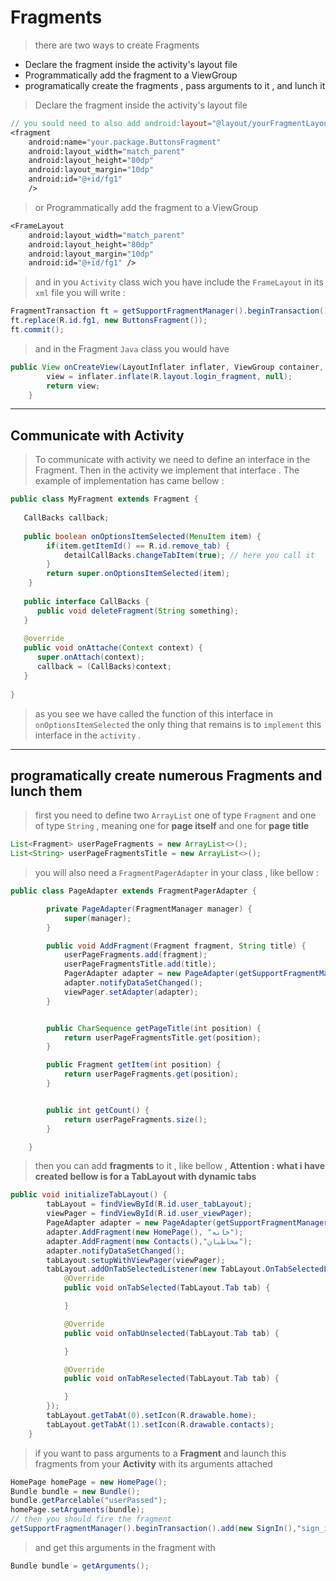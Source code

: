 # Fragments
> there are two ways to create Fragments

- Declare the fragment inside the activity's layout file
- Programmatically add the fragment to a ViewGroup
- programatically create the fragments , pass arguments to it , and lunch it


> Declare the fragment inside the activity's layout file
```makefile
// you sould need to also add android:layout="@layout/yourFragmentLayout" 
<fragment
    android:name="your.package.ButtonsFragment"
    android:layout_width="match_parent"
    android:layout_height="80dp"
    android:layout_margin="10dp"
    android:id="@+id/fg1"
    />
```


> or Programmatically add the fragment to a ViewGroup
```makefile
<FrameLayout
    android:layout_width="match_parent"
    android:layout_height="80dp"
    android:layout_margin="10dp"
    android:id="@+id/fg1" />
```
> and in you `Activity` class wich you have include the `FrameLayout` in its `xml` file you will write :
```java
FragmentTransaction ft = getSupportFragmentManager().beginTransaction();
ft.replace(R.id.fg1, new ButtonsFragment());
ft.commit();
```
> and in the Fragment `Java` class you would have
```java
public View onCreateView(LayoutInflater inflater, ViewGroup container, Bundle savedInstanceState) {
        view = inflater.inflate(R.layout.login_fragment, null);
        return view;
    }
```

---

## Communicate with Activity

> To communicate with activity we need to define an interface in the Fragment.
> Then in the activity we implement that interface .
> The example of implementation has came bellow :
```java
public class MyFragment extends Fragment {
   
   CallBacks callback;
   
   public boolean onOptionsItemSelected(MenuItem item) {
        if(item.getItemId() == R.id.remove_tab) {
            detailCallBacks.changeTabItem(true); // here you call it
        }
        return super.onOptionsItemSelected(item);
    }
   
   public interface CallBacks {
      public void deleteFragment(String something);
   }
   
   @override
   public void onAttache(Context context) {
      super.onAttach(context);
      callback = (CallBacks)context;
   }
   
}
```

> as you see we have called the function of this interface in `onOptionsItemSelected` the only thing that remains is to `implement` this interface in the `activity` .


---

## programatically create numerous Fragments and lunch them

> first you need to define two `ArrayList` one of type `Fragment` and one of type `String` , meaning one for **page itself** and one for **page title**
```java
List<Fragment> userPageFragments = new ArrayList<>();
List<String> userPageFragmentsTitle = new ArrayList<>();
```

> you will also need a `FragmentPagerAdapter` in your class , like bellow :
```java
public class PageAdapter extends FragmentPagerAdapter {

        private PageAdapter(FragmentManager manager) {
            super(manager);
        }

        public void AddFragment(Fragment fragment, String title) {
            userPageFragments.add(fragment);
            userPageFragmentsTitle.add(title);
            PagerAdapter adapter = new PageAdapter(getSupportFragmentManager());
            adapter.notifyDataSetChanged();
            viewPager.setAdapter(adapter);
        }


        public CharSequence getPageTitle(int position) {
            return userPageFragmentsTitle.get(position);
        }

        public Fragment getItem(int position) {
            return userPageFragments.get(position);
        }


        public int getCount() {
            return userPageFragments.size();
        }

    }
```

> then you can add **fragments** to it , like bellow , **Attention : what i have created bellow is for a TabLayout with dynamic tabs**
```java
public void initializeTabLayout() {
        tabLayout = findViewById(R.id.user_tabLayout);
        viewPager = findViewById(R.id.user_viewPager);
        PageAdapter adapter = new PageAdapter(getSupportFragmentManager());
        adapter.AddFragment(new HomePage(), "خانه");
        adapter.AddFragment(new Contacts(),"مخاطبان");
        adapter.notifyDataSetChanged();
        tabLayout.setupWithViewPager(viewPager);
        tabLayout.addOnTabSelectedListener(new TabLayout.OnTabSelectedListener() {
            @Override
            public void onTabSelected(TabLayout.Tab tab) {

            }

            @Override
            public void onTabUnselected(TabLayout.Tab tab) {

            }

            @Override
            public void onTabReselected(TabLayout.Tab tab) {

            }
        });
        tabLayout.getTabAt(0).setIcon(R.drawable.home);
        tabLayout.getTabAt(1).setIcon(R.drawable.contacts);
    }
```

> if you want to pass arguments to a **Fragment** and launch this fragments from your **Activity** with its arguments attached
```java
HomePage homePage = new HomePage();
Bundle bundle = new Bundle();
bundle.getParcelable("userPassed");
homePage.setArguments(bundle);
// then you should fire the fragment
getSupportFragmentManager().beginTransaction().add(new SignIn(),"sign_in").commit();
```

> and get this arguments in the fragment with
```java
Bundle bundle = getArguments();
```